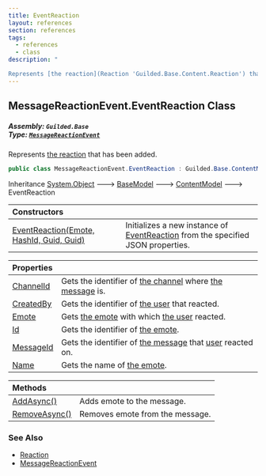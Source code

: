 ```yaml
---
title: EventReaction
layout: references
section: references
tags:
  - references
  - class
description: "

Represents [the reaction](Reaction 'Guilded.Base.Content.Reaction') that has been added."
---
```


## MessageReactionEvent.EventReaction Class
##### **Assembly:** `Guilded.Base`<br/>**Type:** [`MessageReactionEvent`](MessageReactionEvent 'Guilded.Base.Events.MessageReactionEvent')

Represents [the reaction](Reaction 'Guilded.Base.Content.Reaction') that has been added.

```csharp
public class MessageReactionEvent.EventReaction : Guilded.Base.ContentModel
```

Inheritance [System.Object](https://docs.microsoft.com/en-us/dotnet/api/System.Object 'System.Object') &#129106; [BaseModel](BaseModel 'Guilded.Base.BaseModel') &#129106; [ContentModel](ContentModel 'Guilded.Base.ContentModel') &#129106; EventReaction

| Constructors | |
| :--- | :--- |
| [EventReaction(Emote, HashId, Guid, Guid)](MessageReactionEvent.EventReaction.EventReaction(Emote,HashId,Guid,Guid) 'Guilded.Base.Events.MessageReactionEvent.EventReaction.EventReaction(Guilded.Base.Content.Emote, Guilded.Base.HashId, Guid, Guid)') | Initializes a new instance of [EventReaction](MessageReactionEvent.EventReaction 'Guilded.Base.Events.MessageReactionEvent.EventReaction') from the specified JSON properties. |

| Properties | |
| :--- | :--- |
| [ChannelId](MessageReactionEvent.EventReaction.ChannelId 'Guilded.Base.Events.MessageReactionEvent.EventReaction.ChannelId') | Gets the identifier of [the channel](ServerChannel 'Guilded.Base.Servers.ServerChannel') where [the message](Message 'Guilded.Base.Content.Message') is. |
| [CreatedBy](MessageReactionEvent.EventReaction.CreatedBy 'Guilded.Base.Events.MessageReactionEvent.EventReaction.CreatedBy') | Gets the identifier of [the user](User 'Guilded.Base.Users.User') that reacted. |
| [Emote](MessageReactionEvent.EventReaction.Emote 'Guilded.Base.Events.MessageReactionEvent.EventReaction.Emote') | Gets [the emote](Emote 'Guilded.Base.Content.Emote') with which [the user](MessageReactionEvent.EventReaction.CreatedBy 'Guilded.Base.Events.MessageReactionEvent.EventReaction.CreatedBy') reacted. |
| [Id](MessageReactionEvent.EventReaction.Id 'Guilded.Base.Events.MessageReactionEvent.EventReaction.Id') | Gets the identifier of [the emote](Emote 'Guilded.Base.Content.Emote'). |
| [MessageId](MessageReactionEvent.EventReaction.MessageId 'Guilded.Base.Events.MessageReactionEvent.EventReaction.MessageId') | Gets the identifier of [the message](Message 'Guilded.Base.Content.Message') that [user](MessageReactionEvent.EventReaction.CreatedBy 'Guilded.Base.Events.MessageReactionEvent.EventReaction.CreatedBy') reacted on. |
| [Name](MessageReactionEvent.EventReaction.Name 'Guilded.Base.Events.MessageReactionEvent.EventReaction.Name') | Gets the name of [the emote](Emote 'Guilded.Base.Content.Emote'). |

| Methods | |
| :--- | :--- |
| [AddAsync()](MessageReactionEvent.EventReaction.AddAsync() 'Guilded.Base.Events.MessageReactionEvent.EventReaction.AddAsync()') | Adds emote to the message. |
| [RemoveAsync()](MessageReactionEvent.EventReaction.RemoveAsync() 'Guilded.Base.Events.MessageReactionEvent.EventReaction.RemoveAsync()') | Removes emote from the message. |

### See Also
- [Reaction](Reaction 'Guilded.Base.Content.Reaction')
- [MessageReactionEvent](MessageReactionEvent 'Guilded.Base.Events.MessageReactionEvent')